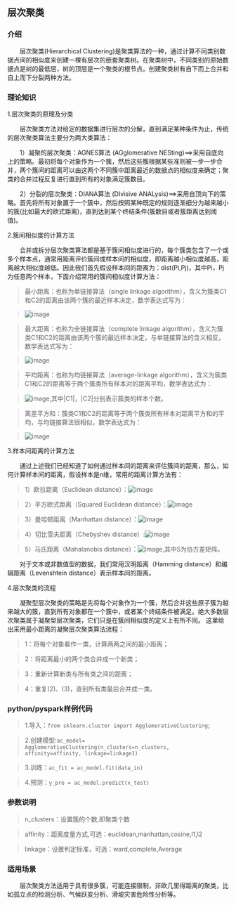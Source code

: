 <h2>层次聚类</h2>

<h3>介绍</h3>

　　层次聚类(Hierarchical Clustering)是聚类算法的一种，通过计算不同类别数据点间的相似度来创建一棵有层次的嵌套聚类树。在聚类树中，不同类别的原始数据点是树的最低层，树的顶层是一个聚类的根节点。创建聚类树有自下而上合并和自上而下分裂两种方法。

<h3>理论知识</h3>

1.层次聚类的原理及分类

　　层次聚类方法对给定的数据集进行层次的分解，直到满足某种条件为止，传统的层次聚类算法主要分为两大类算法：

　　1）凝聚的层次聚类：AGNES算法 (AGglomerative NESting)==>采用自底向上的策略。最初将每个对象作为一个簇，然后这些簇根据某些准则被一步一步合并，两个簇间的距离可以由这两个不同簇中距离最近的数据点的相似度来确定；聚类的合并过程反复进行直到所有的对象满足簇数目。

　　2）分裂的层次聚类：DIANA算法 (DIvisive ANALysis)==>采用自顶向下的策略。首先将所有对象置于一个簇中，然后按照某种既定的规则逐渐细分为越来越小的簇(比如最大的欧式距离)，直到达到某个终结条件(簇数目或者簇距离达到阈值)。

2.簇间相似度的计算方法

　　合并或拆分层次聚类算法都是基于簇间相似度进行的，每个簇类包含了一个或多个样本点，通常用距离评价簇间或样本间的相似度，即距离越小相似度越高，距离越大相似度越低。因此我们首先假设样本间的距离为：dist(Pi,Pj)，其中Pi，Pj为任意两个样本，下面介绍常用的簇间相似度计算方法：

> 最小距离：也称为单链接算法（single linkage algorithm），含义为簇类C1和C2的距离由该两个簇的最近样本决定，数学表达式写为：

> ![image](/uploads/c8c154838fff0a03a585ba31a30018e6/image.png)

> 最大距离：也称为全链接算法（complete linkage algorithm），含义为簇类C1和C2的距离由该两个簇的最远样本决定，与单链接算法的含义相反，数学表达式写为：

> ![image](/uploads/31a4512f8b25c4e2f2425cdcc62f8375/image.png)

> 平均距离：也称为均链接算法（average-linkage algorithm），含义为簇类C1和C2的距离等于两个簇类所有样本对的距离平均，数学表达式为：

> ![image](/uploads/9a64f2eb4e00bd32a177c3d7355ed6ac/image.png),其中|C1|，|C2|分别表示簇类的样本个数。

> 离差平方和：簇类C1和C2的距离等于两个簇类所有样本对距离平方和的平均，与均链接算法很相似，数学表达式为：

> ![image](/uploads/90f56c4e9f5f5be1e263a68f3aed0308/image.png)

3.样本间距离的计算方法

　　通过上述我们已经知道了如何通过样本间的距离来评估簇间的距离，那么，如何计算样本间的距离，假设样本是n维，常用的距离计算方法有：

> 1）欧拉距离（Euclidean distance）：![image](/uploads/dc23119485f4631769778de0e26bf396/image.png)

> 2）平方欧式距离（Squared Euclidean distance）：![image](/uploads/8582a1b7f6803c5deef5ee3e83b8a4e1/image.png)

> 3）曼哈顿距离（Manhattan distance）：![image](/uploads/31ebcfcf1b82fe0f2665e50ae40cc80c/image.png)

> 4）切比雪夫距离（Chebyshev distance）:![image](/uploads/473497729f4bd091659435c14eaa9a5a/image.png)

> 5）马氏距离（Mahalanobis distance）：![image](/uploads/2138be63300101910b1eedfc473f6441/image.png),其中S为协方差矩阵。

　　对于文本或非数值型的数据，我们常用汉明距离（Hamming distance）和编辑距离（Levenshtein distance）表示样本间的距离。

4.层次聚类的流程

　　凝聚型层次聚类的策略是先将每个对象作为一个簇，然后合并这些原子簇为越来越大的簇，直到所有对象都在一个簇中，或者某个终结条件被满足。绝大多数层次聚类属于凝聚型层次聚类，它们只是在簇间相似度的定义上有所不同。 这里给出采用最小距离的凝聚层次聚类算法流程：


> 1：将每个对象看作一类，计算两两之间的最小距离；

> 2：将距离最小的两个类合并成一个新类；

> 3：重新计算新类与所有类之间的距离；

> 4：重复(2)、(3)，直到所有类最后合并成一类。


<h3>python/pyspark样例代码</h3>

> 1.导入：`from sklearn.cluster import AgglomerativeClustering`;

> 2.创建模型:`ac_model= AgglomerativeClustering(n_clusters=n_clusters, affinity=affinity, linkage=linkage1)`

> 3.训练：`ac_fit = ac_model.fit(data_in)`

> 4.预测：`y_pre = ac_model.predict(x_test)`

<h3>参数说明</h3>

> n_clusters：设置簇的个数,即聚类个数 

> affinity：距离度量方式,可选：euclidean,manhattan,cosine,l1,l2

> linkage：设置判定标准，可选：ward,complete,Average

<h3>适用场景</h3>

　　层次聚类方法适用于具有很多簇，可能连接限制，非欧几里得距离的聚类，比如孤立点的检测分析、气候跃变分析、滑坡灾害危险性分析等。